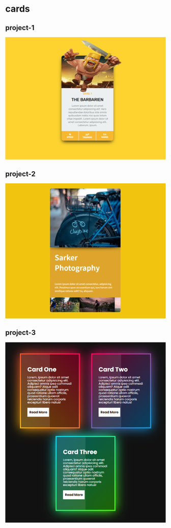 # cards

## project-1
![](card%201/RESULT.png)

## project-2
![](project%202/result.png)

## project-3
![](project-3/output.png)
